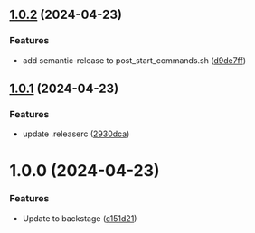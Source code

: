 ## [1.0.2](https://github.com/mysubsnewslivecom/backstage/compare/1.0.1...1.0.2) (2024-04-23)


### Features

* add semantic-release to post_start_commands.sh ([d9de7ff](https://github.com/mysubsnewslivecom/backstage/commit/d9de7ff9a05e841c33f4cc018726c3c0939eea7f))

## [1.0.1](https://github.com/mysubsnewslivecom/backstage/compare/1.0.0...1.0.1) (2024-04-23)


### Features

* update .releaserc ([2930dca](https://github.com/mysubsnewslivecom/backstage/commit/2930dca8e66e340224244e3c4b33ebfc6d665332))

# 1.0.0 (2024-04-23)


### Features

* Update to backstage ([c151d21](https://github.com/mysubsnewslivecom/backstage/commit/c151d21cbf9d4bfa897da3491148ee796c5e6851))
